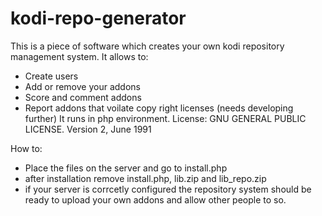 # kodi-repo-generator
This is a piece of software which creates your own kodi repository management system. 
It allows to:
- Create users
- Add or remove your addons
- Score and comment addons
- Report addons that voilate copy right licenses (needs developing further)
It runs in php environment.
License: GNU GENERAL PUBLIC LICENSE. Version 2, June 1991

How to:
- Place the files on the server and go to install.php
- after installation remove install.php, lib.zip and lib_repo.zip
- if your server is corrcetly configured the repository system should be ready to upload your own addons and allow other people to so.
